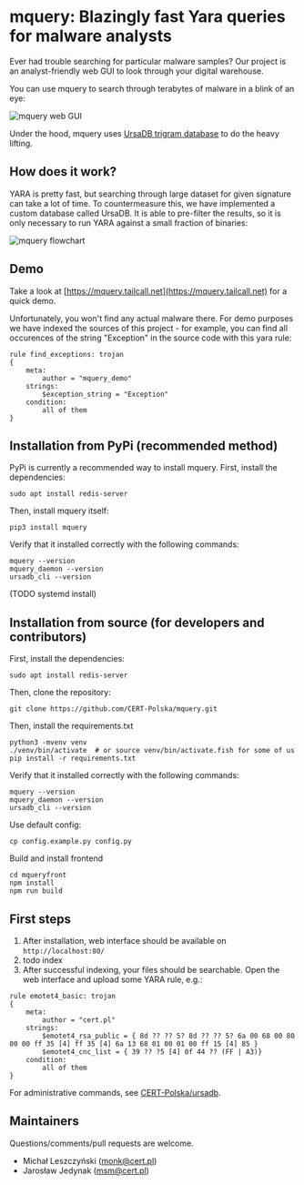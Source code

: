 # mquery: Blazingly fast Yara queries for malware analysts

Ever had trouble searching for particular malware samples? Our project is an analyst-friendly web GUI to look through your digital warehouse.

You can use mquery to search through terabytes of malware in a blink of an eye:

![mquery web GUI](docs/mquery-web-ui.gif?raw=1)

Under the hood, mquery uses [UrsaDB trigram database](https://github.com/CERT-Polska/ursadb) to do the heavy lifting.


## How does it work?

YARA is pretty fast, but searching through large dataset for given signature can take a lot of time. To countermeasure this, we have implemented a custom database called UrsaDB. It is able to pre-filter the results, so it is only necessary to run YARA against a small fraction of binaries:

![mquery flowchart](docs/mquery-flowchart.png?raw=1)


Demo
-----------------

Take a look at [https://mquery.tailcall.net](https://mquery.tailcall.net) for a quick demo.

Unfortunately, you won't find any actual malware there. For demo purposes we
have indexed the sources of this project - for example, you can find all occurences
of the string "Exception" in the source code with this yara rule:

```
rule find_exceptions: trojan
{
    meta:
        author = "mquery_demo"
    strings:
        $exception_string = "Exception"
    condition:
        all of them
}
```

## Installation from PyPi (recommended method)

PyPi is currently a recommended way to install mquery. First, install the dependencies:

```
sudo apt install redis-server
```

Then, install mquery itself:

```
pip3 install mquery
```

Verify that it installed correctly with the following commands: 
```
mquery --version
mquery_daemon --version
ursadb_cli --version
```

(TODO systemd install)

## Installation from source (for developers and contributors)

First, install the dependencies:

```
sudo apt install redis-server
```

Then, clone the repository:

```
git clone https://github.com/CERT-Polska/mquery.git
```

Then, install the requirements.txt

```
python3 -mvenv venv
./venv/bin/activate  # or source venv/bin/activate.fish for some of us
pip install -r requirements.txt
```

Verify that it installed correctly with the following commands: 
```
mquery --version
mquery_daemon --version
ursadb_cli --version
```

Use default config:

```
cp config.example.py config.py
```

Build and install frontend

```
cd mqueryfront
npm install
npm run build
```

## First steps

1. After installation, web interface should be available on `http://localhost:80/`
2. todo index
3. After successful indexing, your files should be searchable. Open the web interface and upload some YARA rule, e.g.:

```
rule emotet4_basic: trojan
{
    meta:
        author = "cert.pl"
    strings:
        $emotet4_rsa_public = { 8d ?? ?? 5? 8d ?? ?? 5? 6a 00 68 00 80 00 00 ff 35 [4] ff 35 [4] 6a 13 68 01 00 01 00 ff 15 [4] 85 }
        $emotet4_cnc_list = { 39 ?? ?5 [4] 0f 44 ?? (FF | A3)}
    condition:
        all of them
}
```

For administrative commands, see [CERT-Polska/ursadb](https://github.com/CERT-Polska/ursadb#queries).


## Maintainers

Questions/comments/pull requests are welcome.

* Michał Leszczyński (monk@cert.pl)
* Jarosław Jedynak (msm@cert.pl)
